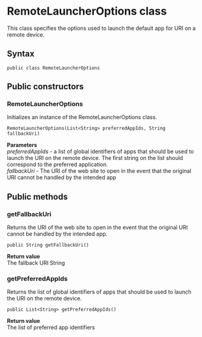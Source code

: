 # RemoteLauncherOptions class
This class specifies the options used to launch the default app for URI on a remote device.

## Syntax
`public class RemoteLauncherOptions`

## Public constructors

### RemoteLauncherOptions
Initializes an instance of the RemoteLauncherOptions class.

`RemoteLauncherOptions(List<String> preferredAppIds, String fallbackUri)`

**Parameters**  
*preferredAppIds* - a list of global identifiers of apps that should be used to launch the URI on the remote device. The first string on the list should correspond to the preferred application.  
*fallbackUri* - The URI of the web site to open in the event that the original URI cannot be handled by the intended app

## Public methods

### getFallbackUri
Returns the URI of the web site to open in the event that the original URI cannot be handled by the intended app.

`public String getFallbackUri()`

**Return value**  
The fallback URI String

### getPreferredAppIds
Returns the list of global identifiers of apps that should be used to launch the URI on the remote device.

`public List<String> getPreferredAppIds()`

**Return value**  
The list of preferred app identifiers
